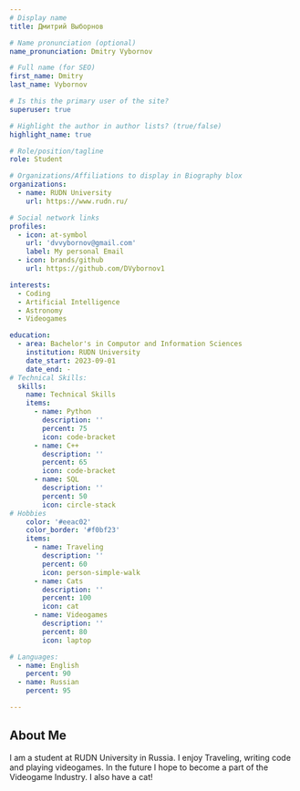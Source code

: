 ```yaml
---
# Display name
title: Дмитрий Выборнов

# Name pronunciation (optional)
name_pronunciation: Dmitry Vybornov

# Full name (for SEO)
first_name: Dmitry
last_name: Vybornov

# Is this the primary user of the site?
superuser: true

# Highlight the author in author lists? (true/false)
highlight_name: true

# Role/position/tagline
role: Student

# Organizations/Affiliations to display in Biography blox
organizations:
  - name: RUDN University
    url: https://www.rudn.ru/

# Social network links
profiles:
  - icon: at-symbol
    url: 'dvvybornov@gmail.com'
    label: My personal Email
  - icon: brands/github
    url: https://github.com/DVybornov1

interests:
  - Coding
  - Artificial Intelligence
  - Astronomy
  - Videogames

education:
  - area: Bachelor's in Computor and Information Sciences
    institution: RUDN University
    date_start: 2023-09-01
    date_end: -
# Technical Skills:
  skills:
    name: Technical Skills
    items:
      - name: Python
        description: ''
        percent: 75
        icon: code-bracket
      - name: C++
        description: ''
        percent: 65
        icon: code-bracket
      - name: SQL
        description: ''
        percent: 50
        icon: circle-stack
# Hobbies
    color: '#eeac02'
    color_border: '#f0bf23'
    items:
      - name: Traveling
        description: ''
        percent: 60
        icon: person-simple-walk
      - name: Cats
        description: ''
        percent: 100
        icon: cat
      - name: Videogames
        description: ''
        percent: 80
        icon: laptop

# Languages:
  - name: English
    percent: 90
  - name: Russian
    percent: 95

---
```


## About Me

I am a student at RUDN University in Russia. I enjoy Traveling, writing code and playing videogames. In the future I hope to become a part of the Videogame Industry. I also have a cat!
